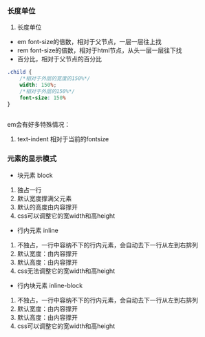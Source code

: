 ### 长度单位
1. 长度单位
* em font-size的倍数，相对于父节点，一层一层往上找
* rem font-size的倍数，相对于html节点，从头一层一层往下找
* 百分比，相对于父节点的百分比
```css
.child {
    /*相对于外层的宽度的150%*/
    width: 150%;
    /*相对于外层的150%*/
    font-size: 150%
}
 
```

em会有好多特殊情况：
1. text-indent 相对于当前的fontsize

### 元素的显示模式
- 块元素 block
1. 独占一行
2. 默认宽度撑满父元素
3. 默认的高度由内容撑开
4. css可以调整它的宽width和高height

- 行内元素 inline
1. 不独占，一行中容纳不下的行内元素，会自动去下一行从左到右排列
2. 默认宽度：由内容撑开
3. 默认高度：由内容撑开
4. css无法调整它的宽width和高height

- 行内块元素 inline-block
1. 不独占，一行中容纳不下的行内元素，会自动去下一行从左到右排列
2. 默认宽度：由内容撑开
3. 默认高度：由内容撑开
4. css可以调整它的宽width和高height